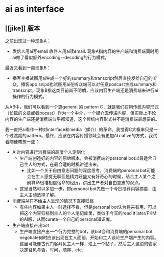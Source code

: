 # ai as interface




##  [[jike]] 版本
之前出现过一种现象A：
- 发信人用ai写email 收件人用ai读email. 现象A指内容的生产端和消费端同时用ai做了看似额外encoding--decoding的行为模式。
  
最近又看到一类现象B：
- 播客主播试图用ai生成一个好的summary和transcript然后直接发给自己的听众，播客app snipd也试图用ai在听众端可以对任意podcast生成summary和transcript。现象B指这类目前尚不明朗，应该内容生产端还是消费端来进行ai操作的行为模式。

从AB中，我们可以看到一个更general 的 pattern C，就是我们在用传统内容形式（长篇的文章或者pocast）作为一个中介，一个媒介去传递内容，但实际上不论内容的生产端还是消费端似乎都知道，这个传统内容形式并不是消费端最想要的。

我一直把ai看作一种对interface和media（媒介）的革命，我觉得C大概率只是一个过渡期的pattern。最终，应该在内容传播领域会有更加AI native的方式，我试着随便瞎想一些：
- AI对内容进行消费端的高度个人定制化
  - 生产端创造好的内容的原始版本，会被消费端的personal bot以最适合自己主人的方式，在最合适的时机讲述出来。
    - 比如一个关于自由意志问题的深度思考，消费端的personal bot可能会在主人感觉无聊但是精力旺盛又有好奇心的时候，结合主人某个之前算命很准相信宿命的经历，讲出生产者对自由意志的观点。
  - 这里当然可以多加一步，即personal bot先做一个今日推荐内容摘要，由主人主动选择了解。
- 消费端AI在不给主人呈现的情况下直接归档
  - 有些内容如果主人一时选择不看，但是personal bot认为将来有用，可以把这个内容归档到主人的个人笔记库里，类似于今天的read it later/PKM的AI版，从而curate一个自己的personal知识库。
- 生产端直接产出bot
  - 生产端直接产出一个行为完整的bot，该bot会和消费端的personal bot negotiate何时应该出现在主人面前，开始和主人谈论生产端产生的内容。这里可能像古代门客拜见主人一样，递上一个帖子，然后主人这边的管家决定召见与否，时间，顺序，etc.
